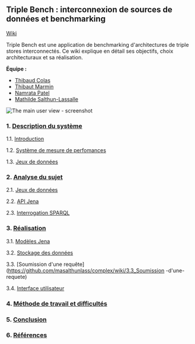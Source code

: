 ## Triple Bench : interconnexion de sources de données et benchmarking ##

[Wiki](https://github.com/masalthunlass/complex/wiki)

Triple Bench est une application de benchmarking d'architectures de triple stores interconnectés. Ce wiki explique en détail ses objectifs, choix architecturaux et sa réalisation.

__Équipe :__

* [Thibaud Colas](https://github.com/thibweb)
* [Thibaut Marmin](https://github.com/marminthibaut)
* [Namrata Patel](https://github.com/violethaze)
* [Mathilde Salthun-Lassalle](https://github.com/masalthunlass)

![The main user view - screenshot](https://raw.github.com/wiki/masalthunlass/complex/img/triple-bench-main.png)

### 1. __[Description du système](https://github.com/masalthunlass/complex/wiki/1_Description-du-systeme)__

1.1. [Introduction](https://github.com/masalthunlass/complex/wiki/1.1_Introduction)

1.2. [Système de mesure de perfomances](https://github.com/masalthunlass/complex/wiki/1.2_Systeme-de-mesure-de-perfomances)

1.3. [Jeux de données](https://github.com/masalthunlass/complex/wiki/1.3_Jeux-de-donnees)
  
### 2. __[Analyse du sujet](https://github.com/masalthunlass/complex/wiki/2_Analyse-du-sujet)__

2.1. [Jeux de données](https://github.com/masalthunlass/complex/wiki/2.1_Jeux-de-donnees)

2.2. [API Jena](https://github.com/masalthunlass/complex/wiki/2.2_API-Jena)

2.3. [Interrogation SPARQL](https://github.com/masalthunlass/complex/wiki/2.3_Interrogation-SPARQL)
  
### 3. __[Réalisation](https://github.com/masalthunlass/complex/wiki/3_Realisation)__

3.1. [Modèles Jena](https://github.com/masalthunlass/complex/wiki/3.1_Modeles-Jena)

3.2. [Stockage des données](https://github.com/masalthunlass/complex/wiki/3.2_Stockage-des-donnees)

3.3. [Soumission d'une requête](https://github.com/masalthunlass/complex/wiki/3.3_Soumission -d'une-requete)

3.4. [Interface utilisateur](https://github.com/masalthunlass/complex/wiki/3.4_Interface-utilisateur)
  
### 4. __[Méthode de travail et difficultés](https://github.com/masalthunlass/complex/wiki/4_Methode-de-travail-et-difficultes)__
  
### 5. __[Conclusion](https://github.com/masalthunlass/complex/wiki/5_Conclusion)__

### 6. __[Références](https://github.com/masalthunlass/complex/wiki/6_References)__

